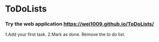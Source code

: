 # ToDoLists
### Try the web application https://wei1009.github.io/ToDoLists/

1.Add your first task.
2.Mark as done.
Remove the to do list.
